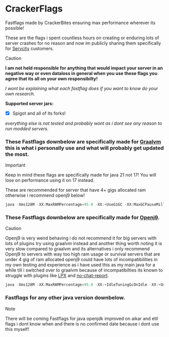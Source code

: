 # CrackerFlags
Fastflags made by CrackerBites ensuring max performance wherever its possible!

These are the flags i spent countless hours on creating or enduring lots of server crashes for no reason and now im publicly sharing them specifically for [Servcity](https://servcity.org/) customers.
> [!CAUTION]
> **I am not held responsible for anything that would impact your server in an negative way or even dataloss in general when you use these flags you agree that its all on your own responsibilty!**
>
> *I wont be explaining what each fastflag does if you want to know do your own research.*

 **Supported server jars:**
- [x] Spigot and all of its forks!

*everything else is not tested and probably wont as i dont see any reason to run modded servers.*

### These Fastflags downbelow are specifically made for [Graalvm](https://www.graalvm.org/downloads/#) this is what i personally use and what will probably get updated the most.
> [!IMPORTANT]
> Keep in mind these flags are specifically made for java 21 not 17! You will lose on performance using it on 17 instead.
>
> These are recommended for server that have 4+ gigs allocated ram otherwise i recommend openj9 below!
```java
java -Xms128M -XX:MaxRAMPercentage=95.0 -XX:+UseG1GC -XX:MaxGCPauseMillis=130 -XX:+UnlockExperimentalVMOptions -XX:+UnlockDiagnosticVMOptions -XX:+DisableExplicitGC -XX:+AlwaysPreTouch -XX:+ParallelRefProcEnabled -XX:G1NewSizePercent=28 -XX:G1HeapRegionSize=16M -XX:G1ReservePercent=20 -XX:G1MixedGCCountTarget=3 -XX:InitiatingHeapOccupancyPercent=10 -XX:G1MixedGCLiveThresholdPercent=90 -XX:G1RSetUpdatingPauseTimePercent=0 -XX:SurvivorRatio=32 -XX:MaxTenuringThreshold=1 -XX:+PerfDisableSharedMem -XX:G1SATBBufferEnqueueingThresholdPercent=30 -XX:G1ConcMarkStepDurationMillis=5 -XX:G1RSetUpdatingPauseTimePercent=0 -XX:+UseNUMA -XX:-DontCompileHugeMethods -XX:MaxNodeLimit=240000 -XX:NodeLimitFudgeFactor=8000 -XX:ReservedCodeCacheSize=400M -XX:NonNMethodCodeHeapSize=12M -XX:ProfiledCodeHeapSize=194M -XX:NonProfiledCodeHeapSize=194M -XX:NmethodSweepActivity=1 -XX:+UseCriticalJavaThreadPriority -XX:AllocatePrefetchStyle=3 -XX:+UseTransparentHugePages -XX:LargePageSizeInBytes=2M -XX:+UseLargePages -XX:+EagerJVMCI -XX:+UseFastUnorderedTimeStamps --add-modules=jdk.incubator.vector -DIReallyKnowWhatIAmDoingISwear -jar server.jar --nogui
```
### These Fastflags downbelow are specifically made for [Openj9](https://github.com/eclipse-openj9/openj9).
> [!CAUTION]
> Openj9 is very weird behaving i do not recommend it for big servers with lots of plugins try using graalvm instead and another thing worth noting it is very slow compared to graalvm and its alternatives i only recommend Openj9 to servers with way too high ram usage or survival servers that are under 4 gig of ram allocated openj9 could have lots of incompatibilities in my own testing and experience as i have used this as my main java for a while till i switched over to graalvm because of incompatibilties its known to struggle with plugins like [LPX](https://builtbybit.com/resources/lpx-antipacketexploit.15709/) and [no-chat-report](https://modrinth.com/mod/no-chat-reports/versions).
```java
java -Xms128M -XX:MaxRAMPercentage=95.0 -XX:+IdleTuningGcOnIdle -XX:+UseAggressiveHeapShrink -XX:-OmitStackTraceInFastThrow -XX:+UseFastAccessorMethods -Xshareclasses:allowClasspaths -XX:+AlwaysPreTouch -XX:+ClassRelationshipVerifier -Xshareclasses:cacheDir=./cache -Xaot -XX:+UseCompressedOops -XX:ObjectAlignmentInBytes=256 -Xshareclasses -XX:SharedCacheHardLimit=800M -Xscmx800M -Xtune:virtualized -XX:InitialTenuringThreshold=5 -Dlog4j2.formatMsgNoLookups=true -XX:-DisableExplicitGC -XX:+UnlockExperimentalVMOptions -XX:MaxGCPauseMillis=6 -Djava.net.preferIPv4Stack=true -XX:-ParallelRefProcEnabled -XX:+UseTLAB -Xmn200M -Xmx1G -Xms201M -XX:ParallelGCThreads=2 -XX:ConcGCThreads=1 -DIReallyKnowWhatIAmDoingISwear --add-modules=jdk.incubator.vector -jar server.jar --nogui
```
### Fastflags for any other java version downbelow.
> [!NOTE]
> There will be coming Fastflags for java openjdk improved on aikar and etil flags i dont know when and there is no confirmed date because i dont use this myself!

